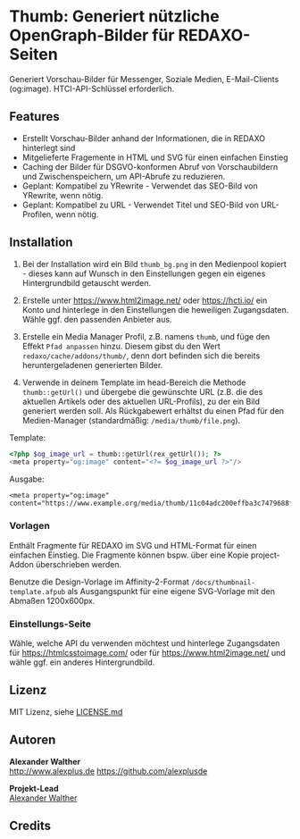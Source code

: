 # Thumb: Generiert nützliche OpenGraph-Bilder für REDAXO-Seiten

Generiert Vorschau-Bilder für Messenger, Soziale Medien, E-Mail-Clients (og:image). HTCI-API-Schlüssel erforderlich.

## Features

* Erstellt Vorschau-Bilder anhand der Informationen, die in REDAXO hinterlegt sind
* Mitgelieferte Fragemente in HTML und SVG für einen einfachen Einstieg
* Caching der Bilder für DSGVO-konformen Abruf von Vorschaubildern und Zwischenspeichern, um API-Abrufe zu reduzieren.
* Geplant: Kompatibel zu YRewrite - Verwendet das SEO-Bild von YRewrite, wenn nötig.
* Geplant: Kompatibel zu URL - Verwendet Titel und SEO-Bild von URL-Profilen, wenn nötig.

## Installation

1. Bei der Installation wird ein Bild `thumb_bg.png` in den Medienpool kopiert - dieses kann auf Wunsch in den Einstellungen gegen ein eigenes Hintergrundbild getauscht werden.

2. Erstelle unter <https://www.html2image.net/> oder <https://hcti.io/> ein Konto und hinterlege in den Einstellungen die heweiligen Zugangsdaten. Wähle ggf. den passenden Anbieter aus.

3. Erstelle ein Media Manager Profil, z.B. namens `thumb`, und füge den Effekt `Pfad anpassen` hinzu. Diesem gibst du den Wert `redaxo/cache/addons/thumb/`, denn dort befinden sich die bereits heruntergeladenen generierten Bilder.

4. Verwende in deinem Template im head-Bereich die Methode `thumb::getUrl()` und übergebe die gewünschte URL (z.B. die des aktuellen Artikels oder des aktuellen URL-Profils), zu der ein Bild generiert werden soll. Als Rückgabewert erhältst du einen Pfad für den Medien-Manager (standardmäßig: `/media/thumb/file.png`).

Template:

```php
<?php $og_image_url = thumb::getUrl(rex_getUrl()); ?>
<meta property="og:image" content="<?= $og_image_url ?>"/>
```

Ausgabe:

```
<meta property="og:image" content="https://www.example.org/media/thumb/11c04adc200effba3c7479688f20e7da.png"/>
```

### Vorlagen

Enthält Fragmente für REDAXO im SVG und HTML-Format für einen einfachen Einstieg. Die Fragmente können bspw. über eine Kopie project-Addon überschrieben werden.

Benutze die Design-Vorlage im Affinity-2-Format `/docs/thumbnail-template.afpub` als Ausgangspunkt für eine eigene SVG-Vorlage mit den Abmaßen 1200x600px.

### Einstellungs-Seite

Wähle, welche API du verwenden möchtest und hinterlege Zugangsdaten für <https://htmlcsstoimage.com/> oder für <https://www.html2image.net/> und wähle ggf. ein anderes Hintergrundbild.

## Lizenz

MIT Lizenz, siehe [LICENSE.md](https://github.com/alexplusde/thumb/blob/master/LICENSE.md)  

## Autoren

**Alexander Walther**  
<http://www.alexplus.de>
<https://github.com/alexplusde>

**Projekt-Lead**  
[Alexander Walther](https://github.com/alexplusde)

## Credits
